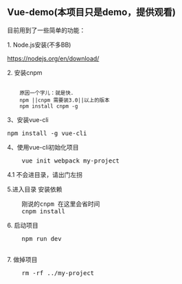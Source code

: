 <h2>Vue-demo(本项目只是demo，提供观看)</h2>

<p>目前用到了一些简单的功能：</p>

<p>1. Node.js安装(不多BB)</p>
<a href=" https://nodejs.org/en/download/"> https://nodejs.org/en/download/</a>

<p>2. 安装cnpm</p>

<pre><code>
	原因一个字儿：就是快.
	npm ||cnpm 需要装3.0||以上的版本
	npm install cnpm -g
</code></pre>

<p>3、安装vue-cli</p>
<pre>npm install -g vue-cli</pre>

<p>4、使用vue-cli初始化项目</p>
<pre>
	vue init webpack my-project
</pre>

<p>4.1 不会进目录，请出门左拐</p>

<p>5.进入目录 安装依赖</p>
<pre>
	刚说的cnpm 在这里会省时间
	cnpm install
</pre>
<p>6. 启动项目</p>
<pre>
	npm run dev
 </pre>

<p>7. 做掉项目</p>
<pre>
	rm -rf ../my-project
 </pre>

